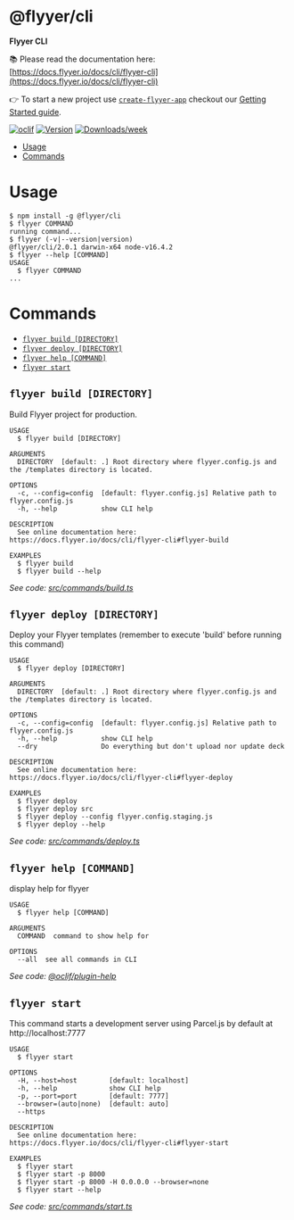 @flyyer/cli
===========

**Flyyer CLI**

📚 Please read the documentation here: [https://docs.flyyer.io/docs/cli/flyyer-cli](https://docs.flyyer.io/docs/cli/flyyer-cli)

👉 To start a new project use [`create-flyyer-app`](https://github.com/useflyyer/create-flyyer-app) checkout our [Getting Started guide](https://docs.flyyer.io/docs/).

[![oclif](https://img.shields.io/badge/cli-oclif-brightgreen.svg)](https://oclif.io)
[![Version](https://img.shields.io/npm/v/@flyyer/cli.svg)](https://npmjs.org/package/@flyyer/cli)
[![Downloads/week](https://img.shields.io/npm/dw/@flyyer/cli.svg)](https://npmjs.org/package/@flyyer/cli)

<!-- toc -->
* [Usage](#usage)
* [Commands](#commands)
<!-- tocstop -->
# Usage
<!-- usage -->
```sh-session
$ npm install -g @flyyer/cli
$ flyyer COMMAND
running command...
$ flyyer (-v|--version|version)
@flyyer/cli/2.0.1 darwin-x64 node-v16.4.2
$ flyyer --help [COMMAND]
USAGE
  $ flyyer COMMAND
...
```
<!-- usagestop -->
# Commands
<!-- commands -->
* [`flyyer build [DIRECTORY]`](#flyyer-build-directory)
* [`flyyer deploy [DIRECTORY]`](#flyyer-deploy-directory)
* [`flyyer help [COMMAND]`](#flyyer-help-command)
* [`flyyer start`](#flyyer-start)

## `flyyer build [DIRECTORY]`

Build Flyyer project for production.

```
USAGE
  $ flyyer build [DIRECTORY]

ARGUMENTS
  DIRECTORY  [default: .] Root directory where flyyer.config.js and the /templates directory is located.

OPTIONS
  -c, --config=config  [default: flyyer.config.js] Relative path to flyyer.config.js
  -h, --help           show CLI help

DESCRIPTION
  See online documentation here: https://docs.flyyer.io/docs/cli/flyyer-cli#flyyer-build

EXAMPLES
  $ flyyer build
  $ flyyer build --help
```

_See code: [src/commands/build.ts](https://github.com/useflyyer/flyyer-cli/blob/v2.0.1/src/commands/build.ts)_

## `flyyer deploy [DIRECTORY]`

Deploy your Flyyer templates (remember to execute 'build' before running this command)

```
USAGE
  $ flyyer deploy [DIRECTORY]

ARGUMENTS
  DIRECTORY  [default: .] Root directory where flyyer.config.js and the /templates directory is located.

OPTIONS
  -c, --config=config  [default: flyyer.config.js] Relative path to flyyer.config.js
  -h, --help           show CLI help
  --dry                Do everything but don't upload nor update deck

DESCRIPTION
  See online documentation here: https://docs.flyyer.io/docs/cli/flyyer-cli#flyyer-deploy

EXAMPLES
  $ flyyer deploy
  $ flyyer deploy src
  $ flyyer deploy --config flyyer.config.staging.js
  $ flyyer deploy --help
```

_See code: [src/commands/deploy.ts](https://github.com/useflyyer/flyyer-cli/blob/v2.0.1/src/commands/deploy.ts)_

## `flyyer help [COMMAND]`

display help for flyyer

```
USAGE
  $ flyyer help [COMMAND]

ARGUMENTS
  COMMAND  command to show help for

OPTIONS
  --all  see all commands in CLI
```

_See code: [@oclif/plugin-help](https://github.com/oclif/plugin-help/blob/v3.2.2/src/commands/help.ts)_

## `flyyer start`

This command starts a development server using Parcel.js by default at http://localhost:7777

```
USAGE
  $ flyyer start

OPTIONS
  -H, --host=host        [default: localhost]
  -h, --help             show CLI help
  -p, --port=port        [default: 7777]
  --browser=(auto|none)  [default: auto]
  --https

DESCRIPTION
  See online documentation here: https://docs.flyyer.io/docs/cli/flyyer-cli#flyyer-start

EXAMPLES
  $ flyyer start
  $ flyyer start -p 8000
  $ flyyer start -p 8000 -H 0.0.0.0 --browser=none
  $ flyyer start --help
```

_See code: [src/commands/start.ts](https://github.com/useflyyer/flyyer-cli/blob/v2.0.1/src/commands/start.ts)_
<!-- commandsstop -->
